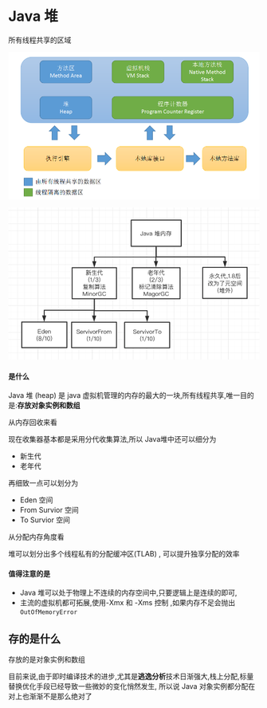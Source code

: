 # Java 堆

所有线程共享的区域

![img](assets/1671546-20190427141310333-343604547.png)

![image-20200601212502345](assets/image-20200601212502345.png)



#### 是什么

Java 堆 (heap) 是 java 虚拟机管理的内存的最大的一块,所有线程共享,唯一目的是:**存放对象实例和数组**

从内存回收来看

现在收集器基本都是采用分代收集算法,所以 Java堆中还可以细分为

- 新生代
- 老年代

再细致一点可以划分为

- Eden 空间
- From Survior 空间
- To Survior 空间

从分配内存角度看

堆可以划分出多个线程私有的分配缓冲区(TLAB) , 可以提升独享分配的效率

#### 值得注意的是

- Java 堆可以处于物理上不连续的内存空间中,只要逻辑上是连续的即可,
- 主流的虚拟机都可拓展,使用-Xmx 和 -Xms 控制 ,如果内存不足会抛出 `OutOfMemoryError`

## 存的是什么

存放的是对象实例和数组

目前来说,由于即时编译技术的进步,尤其是**逃逸分析**技术日渐强大,栈上分配,标量替换优化手段已经导致一些微妙的变化悄然发生, 所以说 Java 对象实例都分配在对上也渐渐不是那么绝对了

#### 



